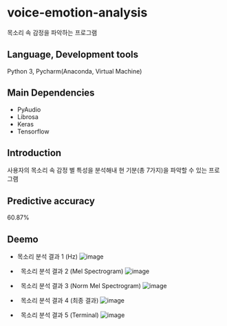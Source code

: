 # voice-emotion-analysis
목소리 속 감정을 파악하는 프로그램

## Language, Development tools
Python 3, Pycharm(Anaconda, Virtual Machine)

## Main Dependencies
- PyAudio
- Librosa
- Keras
- Tensorflow

## Introduction
사용자의 목소리 속 감정 별 특성을 분석해내 현 기분(총 7가지)을 파악할 수 있는 프로그램

##  Predictive accuracy
60.87%

## Deemo
- 목소리 분석 결과 1 (Hz)
![image](https://user-images.githubusercontent.com/93585651/145567927-eb663266-e7bf-44eb-9a9c-b244781f7703.png)


- &nbsp;&nbsp;목소리 분석 결과 2 (Mel Spectrogram)
![image](https://user-images.githubusercontent.com/93585651/145568081-67058c91-ae82-46fb-a2c4-93d48a04075e.png)

- &nbsp;&nbsp;목소리 분석 결과 3 (Norm Mel Spectrogram)
![image](https://user-images.githubusercontent.com/93585651/145568216-4f634b0a-84f2-45e8-8d73-3e49abfb6324.png)

- &nbsp;&nbsp;목소리 분석 결과 4 (최종 결과)
![image](https://user-images.githubusercontent.com/93585651/145568630-3e34293c-900e-4ae1-8ba9-c3bbe4d731c9.png)


- &nbsp;&nbsp;목소리 분석 결과 5 (Terminal)
![image](https://user-images.githubusercontent.com/93585651/145568689-c1382364-a446-4246-9f84-53734b2c60c5.png)






